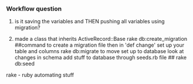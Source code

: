 ### Workflow question
1) is it saving the variables and THEN pushing all variables using migration? 

2) made a class that inherits ActiveRecord::Base 
            rake db:create_migration ##command to create a migration file 
            then in 'def change' set up your table and columns
            rake db:migrate to move set up to database
            look at changes in schema
            add stuff to database through seeds.rb file ## rake db:seed



rake - ruby automating stuff
